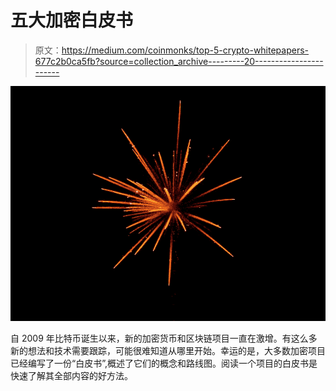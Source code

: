 # 五大加密白皮书

> 原文：<https://medium.com/coinmonks/top-5-crypto-whitepapers-677c2b0ca5fb?source=collection_archive---------20----------------------->

![](img/c09228d160128528c4570f1b9ae5ba5c.png)

自 2009 年比特币诞生以来，新的加密货币和区块链项目一直在激增。有这么多新的想法和技术需要跟踪，可能很难知道从哪里开始。幸运的是，大多数加密项目已经编写了一份“白皮书”,概述了它们的概念和路线图。阅读一个项目的白皮书是快速了解其全部内容的好方法。